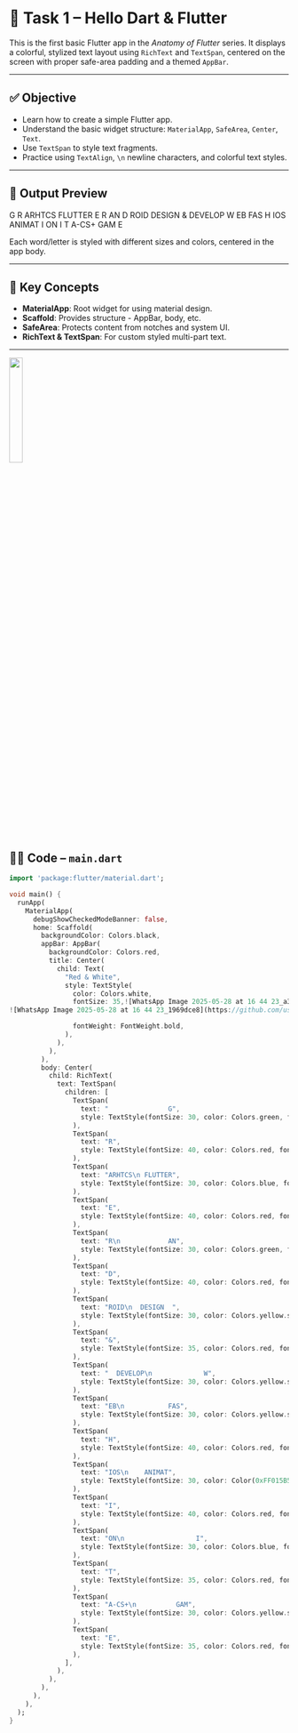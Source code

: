 # 🧪 Task 1 – Hello Dart & Flutter

This is the first basic Flutter app in the *Anatomy of Flutter* series. It displays a colorful, stylized text layout using `RichText` and `TextSpan`, centered on the screen with proper safe-area padding and a themed `AppBar`.

---

## ✅ Objective

- Learn how to create a simple Flutter app.
- Understand the basic widget structure: `MaterialApp`, `SafeArea`, `Center`, `Text`.
- Use `TextSpan` to style text fragments.
- Practice using `TextAlign`, `\n` newline characters, and colorful text styles.

---

## 📱 Output Preview

G R ARHTCS
FLUTTER E R
AN D ROID
DESIGN & DEVELOP
W EB
FAS H IOS
ANIMAT I ON
I T A-CS+
GAM E


Each word/letter is styled with different sizes and colors, centered in the app body.

---

## 🧠 Key Concepts

- **MaterialApp**: Root widget for using material design.
- **Scaffold**: Provides structure - AppBar, body, etc.
- **SafeArea**: Protects content from notches and system UI.
- **RichText & TextSpan**: For custom styled multi-part text.

---
  <img src="https://github.com/user-attachments/assets/82951d22-50ba-428a-a380-09a480b84a2a" width="22%">


## 🧑‍💻 Code – `main.dart`

```dart
import 'package:flutter/material.dart';

void main() {
  runApp(
    MaterialApp(
      debugShowCheckedModeBanner: false,
      home: Scaffold(
        backgroundColor: Colors.black,
        appBar: AppBar(
          backgroundColor: Colors.red,
          title: Center(
            child: Text(
              "Red & White",
              style: TextStyle(
                color: Colors.white,
                fontSize: 35,![WhatsApp Image 2025-05-28 at 16 44 23_a3866770](https://github.com/user-attachments/assets/423e9255-6403-4512-88bd-88edd1c4d68d)
![WhatsApp Image 2025-05-28 at 16 44 23_1969dce8](https://github.com/user-attachments/assets/eb64f595-2f49-40a5-83bf-4e9ee0c6ea9f)

                fontWeight: FontWeight.bold,
              ),
            ),
          ),
        ),
        body: Center(
          child: RichText(
            text: TextSpan(
              children: [
                TextSpan(
                  text: "               G",
                  style: TextStyle(fontSize: 30, color: Colors.green, fontWeight: FontWeight.bold),
                ),
                TextSpan(
                  text: "R",
                  style: TextStyle(fontSize: 40, color: Colors.red, fontWeight: FontWeight.w900),
                ),
                TextSpan(
                  text: "ARHTCS\n FLUTTER",
                  style: TextStyle(fontSize: 30, color: Colors.blue, fontWeight: FontWeight.bold),
                ),
                TextSpan(
                  text: "E",
                  style: TextStyle(fontSize: 40, color: Colors.red, fontWeight: FontWeight.w900),
                ),
                TextSpan(
                  text: "R\n            AN",
                  style: TextStyle(fontSize: 30, color: Colors.green, fontWeight: FontWeight.bold),
                ),
                TextSpan(
                  text: "D",
                  style: TextStyle(fontSize: 40, color: Colors.red, fontWeight: FontWeight.w900),
                ),
                TextSpan(
                  text: "ROID\n  DESIGN  ",
                  style: TextStyle(fontSize: 30, color: Colors.yellow.shade600, fontWeight: FontWeight.bold),
                ),
                TextSpan(
                  text: "&",
                  style: TextStyle(fontSize: 35, color: Colors.red, fontWeight: FontWeight.w900),
                ),
                TextSpan(
                  text: "  DEVELOP\n             W",
                  style: TextStyle(fontSize: 30, color: Colors.yellow.shade600, fontWeight: FontWeight.bold),
                ),
                TextSpan(
                  text: "EB\n           FAS",
                  style: TextStyle(fontSize: 30, color: Colors.yellow.shade600, fontWeight: FontWeight.bold),
                ),
                TextSpan(
                  text: "H",
                  style: TextStyle(fontSize: 40, color: Colors.red, fontWeight: FontWeight.w900),
                ),
                TextSpan(
                  text: "IOS\n    ANIMAT",
                  style: TextStyle(fontSize: 30, color: Color(0xFF015B53), fontWeight: FontWeight.bold),
                ),
                TextSpan(
                  text: "I",
                  style: TextStyle(fontSize: 40, color: Colors.red, fontWeight: FontWeight.w900),
                ),
                TextSpan(
                  text: "ON\n                  I",
                  style: TextStyle(fontSize: 30, color: Colors.blue, fontWeight: FontWeight.bold),
                ),
                TextSpan(
                  text: "T",
                  style: TextStyle(fontSize: 35, color: Colors.red, fontWeight: FontWeight.w900),
                ),
                TextSpan(
                  text: "A-CS+\n          GAM",
                  style: TextStyle(fontSize: 30, color: Colors.yellow.shade600, fontWeight: FontWeight.bold),
                ),
                TextSpan(
                  text: "E",
                  style: TextStyle(fontSize: 35, color: Colors.red, fontWeight: FontWeight.w900),
                ),
              ],
            ),
          ),
        ),
      ),
    ),
  );
}

